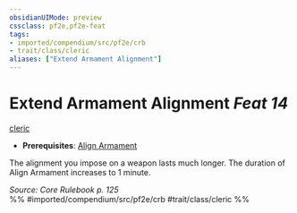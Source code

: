 ```yaml
---
obsidianUIMode: preview
cssclass: pf2e,pf2e-feat
tags:
- imported/compendium/src/pf2e/crb
- trait/class/cleric
aliases: ["Extend Armament Alignment"]
---
```

# Extend Armament Alignment  *Feat 14*  
[cleric](rules/traits/cleric.md)  

- **Prerequisites**: [Align Armament](align-armament.md)

The alignment you impose on a weapon lasts much longer. The duration of Align Armament increases to 1 minute.

*Source: Core Rulebook p. 125*  
%% #imported/compendium/src/pf2e/crb #trait/class/cleric %%